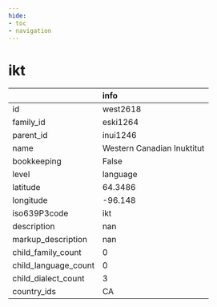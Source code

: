 ```yaml
---
hide:
- toc
- navigation
---
```

# ikt
|                      | info                       |
|:---------------------|:---------------------------|
| id                   | west2618                   |
| family_id            | eski1264                   |
| parent_id            | inui1246                   |
| name                 | Western Canadian Inuktitut |
| bookkeeping          | False                      |
| level                | language                   |
| latitude             | 64.3486                    |
| longitude            | -96.148                    |
| iso639P3code         | ikt                        |
| description          | nan                        |
| markup_description   | nan                        |
| child_family_count   | 0                          |
| child_language_count | 0                          |
| child_dialect_count  | 3                          |
| country_ids          | CA                         |